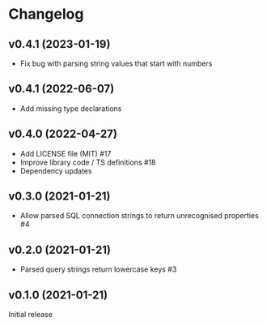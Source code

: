 # Changelog

## v0.4.1 (2023-01-19)

- Fix bug with parsing string values that start with numbers

## v0.4.1 (2022-06-07)

- Add missing type declarations

## v0.4.0 (2022-04-27)

- Add LICENSE file (MIT) #17
- Improve library code / TS definitions #18
- Dependency updates

## v0.3.0 (2021-01-21)

- Allow parsed SQL connection strings to return unrecognised properties #4

## v0.2.0 (2021-01-21)

- Parsed query strings return lowercase keys #3

## v0.1.0 (2021-01-21)

Initial release
